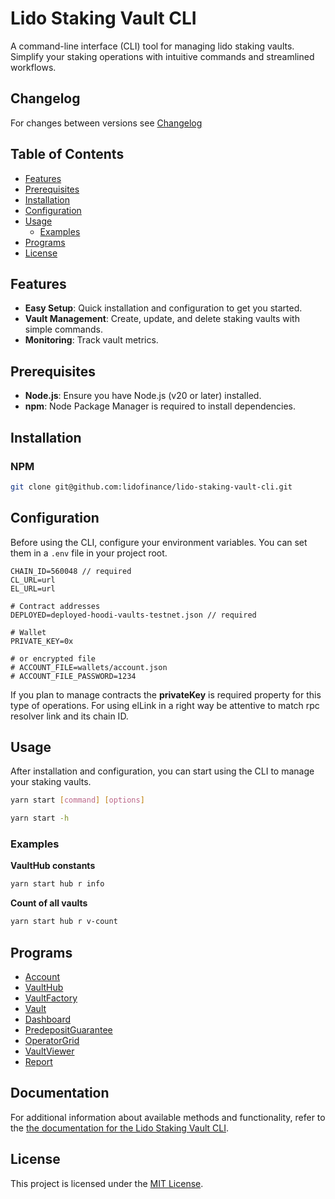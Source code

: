# Lido Staking Vault CLI

A command-line interface (CLI) tool for managing lido staking vaults. Simplify your staking operations with intuitive commands and streamlined workflows.

## Changelog

For changes between versions see [Changelog](./CHANGELOG.md)

## Table of Contents

- [Features](#features)
- [Prerequisites](#prerequisites)
- [Installation](#installation)
- [Configuration](#configuration)
- [Usage](#usage)
  - [Examples](#examples)
- [Programs](#programs)
- [License](#license)

## Features

- **Easy Setup**: Quick installation and configuration to get you started.
- **Vault Management**: Create, update, and delete staking vaults with simple commands.
- **Monitoring**: Track vault metrics.

## Prerequisites

- **Node.js**: Ensure you have Node.js (v20 or later) installed.
- **npm**: Node Package Manager is required to install dependencies.

## Installation

### NPM

```bash
git clone git@github.com:lidofinance/lido-staking-vault-cli.git
```

## Configuration

Before using the CLI, configure your environment variables. You can set them in a `.env` file in your project root.

```.env
CHAIN_ID=560048 // required
CL_URL=url
EL_URL=url

# Contract addresses
DEPLOYED=deployed-hoodi-vaults-testnet.json // required

# Wallet
PRIVATE_KEY=0x

# or encrypted file
# ACCOUNT_FILE=wallets/account.json
# ACCOUNT_FILE_PASSWORD=1234
```

If you plan to manage contracts the **privateKey** is required property for this type of operations.
For using elLink in a right way be attentive to match rpc resolver link and its chain ID.

## Usage

After installation and configuration, you can start using the CLI to manage your staking vaults.

```bash
yarn start [command] [options]
```

```bash
yarn start -h
```

### Examples

**VaultHub constants**

```bash
yarn start hub r info
```

**Count of all vaults**

```bash
yarn start hub r v-count
```

## Programs

- [Account](https://lidofinance.github.io/lido-staking-vault-cli/commands/account)
- [VaultHub](https://lidofinance.github.io/lido-staking-vault-cli/commands/vault-hub)
- [VaultFactory](https://lidofinance.github.io/lido-staking-vault-cli/commands/vault-factory)
- [Vault](https://lidofinance.github.io/lido-staking-vault-cli/commands/vault)
- [Dashboard](https://lidofinance.github.io/lido-staking-vault-cli/commands/dashboard)
- [PredepositGuarantee](https://lidofinance.github.io/lido-staking-vault-cli/commands/predeposit-guarantee)
- [OperatorGrid](https://lidofinance.github.io/lido-staking-vault-cli/commands/operator-grid)
- [VaultViewer](https://lidofinance.github.io/lido-staking-vault-cli/commands/vault-viewer)
- [Report](https://lidofinance.github.io/lido-staking-vault-cli/commands/report)

## Documentation

For additional information about available methods and functionality, refer to the [the documentation for the Lido Staking Vault CLI](https://lidofinance.github.io/lido-staking-vault-cli/).

## License

This project is licensed under the [MIT License](LICENSE).
